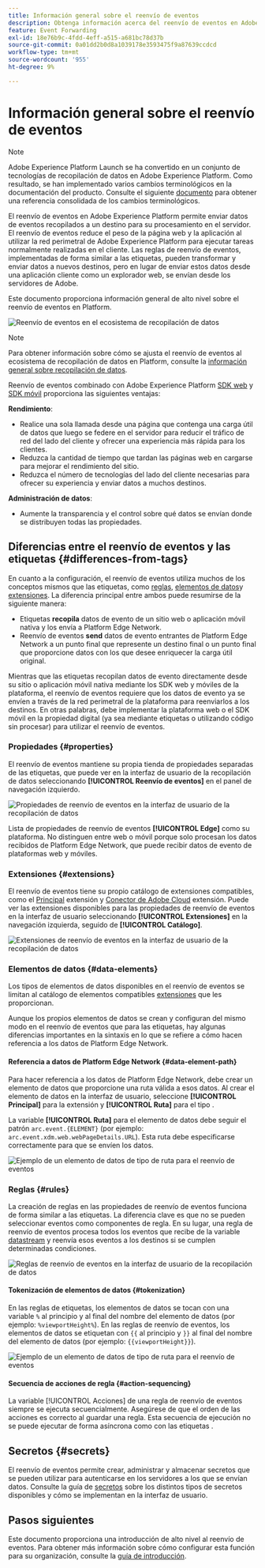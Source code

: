 ```yaml
---
title: Información general sobre el reenvío de eventos
description: Obtenga información acerca del reenvío de eventos en Adobe Experience Platform, que le permite utilizar Platform Edge Network para ejecutar tareas sin cambiar la implementación de etiquetas.
feature: Event Forwarding
exl-id: 18e76b9c-4fdd-4eff-a515-a681bc78d37b
source-git-commit: 0a01dd2b0d8a1039178e3593475f9a87639ccdcd
workflow-type: tm+mt
source-wordcount: '955'
ht-degree: 9%

---
```


# Información general sobre el reenvío de eventos

>[!NOTE]
>
>Adobe Experience Platform Launch se ha convertido en un conjunto de tecnologías de recopilación de datos en Adobe Experience Platform. Como resultado, se han implementado varios cambios terminológicos en la documentación del producto. Consulte el siguiente [documento](../../term-updates.md) para obtener una referencia consolidada de los cambios terminológicos.

El reenvío de eventos en Adobe Experience Platform permite enviar datos de eventos recopilados a un destino para su procesamiento en el servidor. El reenvío de eventos reduce el peso de la página web y la aplicación al utilizar la red perimetral de Adobe Experience Platform para ejecutar tareas normalmente realizadas en el cliente. Las reglas de reenvío de eventos, implementadas de forma similar a las etiquetas, pueden transformar y enviar datos a nuevos destinos, pero en lugar de enviar estos datos desde una aplicación cliente como un explorador web, se envían desde los servidores de Adobe.

Este documento proporciona información general de alto nivel sobre el reenvío de eventos en Platform.

![Reenvío de eventos en el ecosistema de recopilación de datos](../../../rtcdp-connections/images/home/event-forwarding.png)

>[!NOTE]
>
>Para obtener información sobre cómo se ajusta el reenvío de eventos al ecosistema de recopilación de datos en Platform, consulte la [información general sobre recopilación de datos](../../../rtcdp-connections/home.md).

Reenvío de eventos combinado con Adobe Experience Platform [SDK web](../../../edge/home.md) y [SDK móvil](https://aep-sdks.gitbook.io/docs/) proporciona las siguientes ventajas:

**Rendimiento**:

* Realice una sola llamada desde una página que contenga una carga útil de datos que luego se federe en el servidor para reducir el tráfico de red del lado del cliente y ofrecer una experiencia más rápida para los clientes.
* Reduzca la cantidad de tiempo que tardan las páginas web en cargarse para mejorar el rendimiento del sitio.
* Reduzca el número de tecnologías del lado del cliente necesarias para ofrecer su experiencia y enviar datos a muchos destinos.

**Administración de datos**:

* Aumente la transparencia y el control sobre qué datos se envían donde se distribuyen todas las propiedades.

## Diferencias entre el reenvío de eventos y las etiquetas {#differences-from-tags}

En cuanto a la configuración, el reenvío de eventos utiliza muchos de los conceptos mismos que las etiquetas, como [reglas](../managing-resources/rules.md), [elementos de datos](../managing-resources/data-elements.md)y [extensiones](../managing-resources/extensions/overview.md). La diferencia principal entre ambos puede resumirse de la siguiente manera:

* Etiquetas **recopila** datos de evento de un sitio web o aplicación móvil nativa y los envía a Platform Edge Network.
* Reenvío de eventos **send** datos de evento entrantes de Platform Edge Network a un punto final que represente un destino final o un punto final que proporcione datos con los que desee enriquecer la carga útil original.

Mientras que las etiquetas recopilan datos de evento directamente desde su sitio o aplicación móvil nativa mediante los SDK web y móviles de la plataforma, el reenvío de eventos requiere que los datos de evento ya se envíen a través de la red perimetral de la plataforma para reenviarlos a los destinos. En otras palabras, debe implementar la plataforma web o el SDK móvil en la propiedad digital (ya sea mediante etiquetas o utilizando código sin procesar) para utilizar el reenvío de eventos.

### Propiedades {#properties}

El reenvío de eventos mantiene su propia tienda de propiedades separadas de las etiquetas, que puede ver en la interfaz de usuario de la recopilación de datos seleccionando **[!UICONTROL Reenvío de eventos]** en el panel de navegación izquierdo.

![Propiedades de reenvío de eventos en la interfaz de usuario de la recopilación de datos](../../images/ui/event-forwarding/overview/properties.png)

Lista de propiedades de reenvío de eventos **[!UICONTROL Edge]** como su plataforma. No distinguen entre web o móvil porque solo procesan los datos recibidos de Platform Edge Network, que puede recibir datos de evento de plataformas web y móviles.

### Extensiones {#extensions}

El reenvío de eventos tiene su propio catálogo de extensiones compatibles, como el [Principal](../../extensions/web/core/event-forwarding.md) extensión y [Conector de Adobe Cloud](../../extensions/web/cloud-connector/overview.md) extensión. Puede ver las extensiones disponibles para las propiedades de reenvío de eventos en la interfaz de usuario seleccionando **[!UICONTROL Extensiones]** en la navegación izquierda, seguido de **[!UICONTROL Catálogo]**.

![Extensiones de reenvío de eventos en la interfaz de usuario de la recopilación de datos](../../images/ui/event-forwarding/overview/extensions.png)

### Elementos de datos {#data-elements}

Los tipos de elementos de datos disponibles en el reenvío de eventos se limitan al catálogo de elementos compatibles [extensiones](#extensions) que les proporcionan.

Aunque los propios elementos de datos se crean y configuran del mismo modo en el reenvío de eventos que para las etiquetas, hay algunas diferencias importantes en la sintaxis en lo que se refiere a cómo hacen referencia a los datos de Platform Edge Network.

#### Referencia a datos de Platform Edge Network {#data-element-path}

Para hacer referencia a los datos de Platform Edge Network, debe crear un elemento de datos que proporcione una ruta válida a esos datos. Al crear el elemento de datos en la interfaz de usuario, seleccione **[!UICONTROL Principal]** para la extensión y **[!UICONTROL Ruta]** para el tipo .

La variable **[!UICONTROL Ruta]** para el elemento de datos debe seguir el patrón `arc.event.{ELEMENT}` (por ejemplo: `arc.event.xdm.web.webPageDetails.URL`). Esta ruta debe especificarse correctamente para que se envíen los datos.

![Ejemplo de un elemento de datos de tipo de ruta para el reenvío de eventos](../../images/ui/event-forwarding/overview/data-reference.png)

### Reglas {#rules}

La creación de reglas en las propiedades de reenvío de eventos funciona de forma similar a las etiquetas. La diferencia clave es que no se pueden seleccionar eventos como componentes de regla. En su lugar, una regla de reenvío de eventos procesa todos los eventos que recibe de la variable [datastream](../../../edge/datastreams/overview.md) y reenvía esos eventos a los destinos si se cumplen determinadas condiciones.

![Reglas de reenvío de eventos en la interfaz de usuario de la recopilación de datos](../../images/ui/event-forwarding/overview/rules.png)

#### Tokenización de elementos de datos {#tokenization}

En las reglas de etiquetas, los elementos de datos se tocan con una variable `%` al principio y al final del nombre del elemento de datos (por ejemplo: `%viewportHeight%`). En las reglas de reenvío de eventos, los elementos de datos se etiquetan con `{{` al principio y `}}` al final del nombre del elemento de datos (por ejemplo: `{{viewportHeight}}`).

![Ejemplo de un elemento de datos de tipo de ruta para el reenvío de eventos](../../images/ui/event-forwarding/overview/tokenization.png)

#### Secuencia de acciones de regla {#action-sequencing}

La variable [!UICONTROL Acciones] de una regla de reenvío de eventos siempre se ejecuta secuencialmente. Asegúrese de que el orden de las acciones es correcto al guardar una regla. Esta secuencia de ejecución no se puede ejecutar de forma asíncrona como con las etiquetas .

## Secretos {#secrets}

El reenvío de eventos permite crear, administrar y almacenar secretos que se pueden utilizar para autenticarse en los servidores a los que se envían datos. Consulte la guía de [secretos](./secrets.md) sobre los distintos tipos de secretos disponibles y cómo se implementan en la interfaz de usuario.

## Pasos siguientes

Este documento proporciona una introducción de alto nivel al reenvío de eventos. Para obtener más información sobre cómo configurar esta función para su organización, consulte la [guía de introducción](./getting-started.md).
